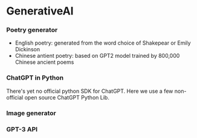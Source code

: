 # GenerativeAI

### Poetry generator 

- English poetry: generated from the word choice of Shakepear or Emily Dickinson  
- Chinese antient poetry: based on GPT2 model trained by 800,000 Chinese ancient poems 

### ChatGPT in Python 

There's yet no official python SDK for ChatGPT. Here we use a few non-official open source ChatGPT Python Lib. 

### Image generator 

### GPT-3 API 
